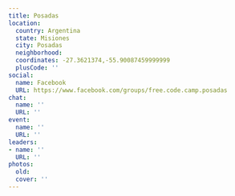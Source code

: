```yaml
---
title: Posadas
location:
  country: Argentina
  state: Misiones
  city: Posadas
  neighborhood: 
  coordinates: -27.3621374,-55.90087459999999
  plusCode: ''
social:
  name: Facebook
  URL: https://www.facebook.com/groups/free.code.camp.posadas
chat:
  name: ''
  URL: ''
event:
  name: ''
  URL: ''
leaders:
- name: ''
  URL: ''
photos:
  old: 
  cover: ''
---
```

